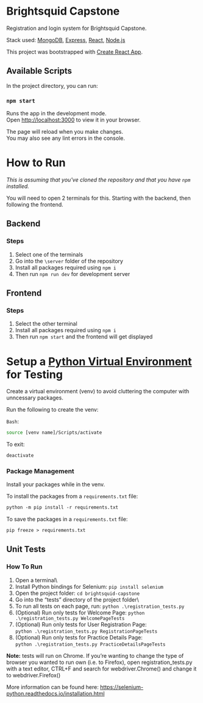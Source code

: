 <!-- @format -->

# Brightsquid Capstone

Registration and login system for Brightsquid Capstone.

Stack used: [MongoDB](www.mongodb.com/), [Express](https://expressjs.com/), [React](https://reactjs.org/), [Node.js](https://nodejs.org/en/)

This project was bootstrapped with [Create React App](https://github.com/facebook/create-react-app).

## Available Scripts

In the project directory, you can run:

### `npm start`

Runs the app in the development mode.\
Open [http://localhost:3000](http://localhost:3000) to view it in your browser.

The page will reload when you make changes.\
You may also see any lint errors in the console.

# How to Run

_This is assuming that you've cloned the repository and that you have `npm` installed._

You will need to open 2 terminals for this. Starting with the backend, then following the frontend.

## Backend

### Steps

1. Select one of the terminals
2. Go into the `\server` folder of the repository
3. Install all packages required using `npm i`
4. Then run `npm run dev` for development server

## Frontend

### Steps

1. Select the other terminal
2. Install all packages required using `npm i`
3. Then run `npm start` and the frontend will get displayed

<!-- ### `npm test`

Launches the test runner in the interactive watch mode.\
See the section about [running tests](https://facebook.github.io/create-react-app/docs/running-tests) for more information.

### `npm run build`

Builds the app for production to the `build` folder.\
It correctly bundles React in production mode and optimizes the build for the best performance.

The build is minified and the filenames include the hashes.\
Your app is ready to be deployed!

See the section about [deployment](https://facebook.github.io/create-react-app/docs/deployment) for more information.

### `npm run eject`

**Note: this is a one-way operation. Once you `eject`, you can't go back!**

If you aren't satisfied with the build tool and configuration choices, you can `eject` at any time. This command will remove the single build dependency from your project.

Instead, it will copy all the configuration files and the transitive dependencies (webpack, Babel, ESLint, etc) right into your project so you have full control over them. All of the commands except `eject` will still work, but they will point to the copied scripts so you can tweak them. At this point you're on your own.

You don't have to ever use `eject`. The curated feature set is suitable for small and middle deployments, and you shouldn't feel obligated to use this feature. However we understand that this tool wouldn't be useful if you couldn't customize it when you are ready for it.

## Learn More

You can learn more in the [Create React App documentation](https://facebook.github.io/create-react-app/docs/getting-started).

To learn React, check out the [React documentation](https://reactjs.org/).

### Code Splitting

This section has moved here: [https://facebook.github.io/create-react-app/docs/code-splitting](https://facebook.github.io/create-react-app/docs/code-splitting)

### Analyzing the Bundle Size

This section has moved here: [https://facebook.github.io/create-react-app/docs/analyzing-the-bundle-size](https://facebook.github.io/create-react-app/docs/analyzing-the-bundle-size)

### Making a Progressive Web App

This section has moved here: [https://facebook.github.io/create-react-app/docs/making-a-progressive-web-app](https://facebook.github.io/create-react-app/docs/making-a-progressive-web-app)

### Advanced Configuration

This section has moved here: [https://facebook.github.io/create-react-app/docs/advanced-configuration](https://facebook.github.io/create-react-app/docs/advanced-configuration)

### Deployment

This section has moved here: [https://facebook.github.io/create-react-app/docs/deployment](https://facebook.github.io/create-react-app/docs/deployment)

### `npm run build` fails to minify

This section has moved here: [https://facebook.github.io/create-react-app/docs/troubleshooting#npm-run-build-fails-to-minify](https://facebook.github.io/create-react-app/docs/troubleshooting#npm-run-build-fails-to-minify) -->

# Setup a [Python Virtual Environment](https://docs.python.org/3/tutorial/venv.html) for Testing

Create a virtual environment (venv) to avoid cluttering the computer with unncessary packages.

Run the following to create the venv:

`Bash`:

```bash
source [venv name]/Scripts/activate
```

To exit:

```bash
deactivate
```

### Package Management

Install your packages while in the venv.

To install the packages from a `requirements.txt` file:

```ps
python -m pip install -r requirements.txt
```

To save the packages in a `requirements.txt` file:

```ps
pip freeze > requirements.txt
```

## Unit Tests
### How To Run
1. Open a terminal\
2. Install Python bindings for Selenium:
`pip install selenium`
3. Open the project folder:
`cd brightsquid-capstone`
4. Go into the “tests” directory of the project folder\
5. To run all tests on each page, run:
`python .\registration_tests.py`
6. (Optional) Run only tests for Welcome Page:
`python .\registration_tests.py WelcomePageTests`
7. (Optional) Run only tests for User Registration Page:\
`python .\registration_tests.py RegistrationPageTests`
8. (Optional) Run only tests for Practice Details Page:\
`python .\registration_tests.py PracticeDetailsPageTests`

**Note:** tests will run on Chrome. If you’re wanting to change the type of browser you wanted to run own (i.e. to Firefox), open registration_tests.py with a text editor, CTRL+F and search for webdriver.Chrome() and change it to webdriver.Firefox()

More information can be found here: https://selenium-python.readthedocs.io/installation.html
